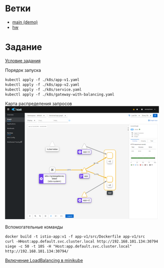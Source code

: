 # Ветки

- [main (demo)](https://github.com/reomor/otus-homework-istio/tree/main)
- [hw](https://github.com/reomor/otus-homework-istio/tree/reomor)

# Задание

[Условие задания](./TASK.md)

Порядок запуска

```shell
kubectl apply -f ./k8s/app-v1.yaml
kubectl apply -f ./k8s/app-v2.yaml
kubectl apply -f ./k8s/service.yaml
kubectl apply -f ./k8s/gateway-with-balancing.yaml
```

Карта распределения запросов
![Пример карты сервисов с балансировкой трафика между версиями](./static/task/kiali-request-distribution-graph.png)

Вспомогательные команды

```shell
docker build -t istio-app:v1 -f app-v1/src/Dockerfile app-v1/src
curl -HHost:app.default.svc.cluster.local http://192.168.101.134:30794
siege -c 50 -t 10S -H "Host:app.default.svc.cluster.local" http://192.168.101.134:30794/   
```

[Включение LoadBalancing в minikube](https://medium.com/faun/metallb-configuration-in-minikube-to-enable-kubernetes-service-of-type-loadbalancer-9559739787df)
